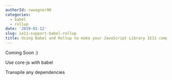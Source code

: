 ```yaml
---
authorId: rwwagner90
categories: 
  - babel
  - rollup
date: '2019-01-12'
slug: ie11-support-babel-rollup
title: Using Babel and Rollup to make your JavaScript Library IE11 compliant
---
```


Coming Soon :)

Use core-js with babel

Transpile any dependencies

